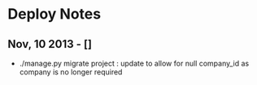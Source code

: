 Deploy Notes
============


Nov, 10 2013 - []
----------------------------------

* ./manage.py migrate project : update to allow for null company_id as company is no longer required
